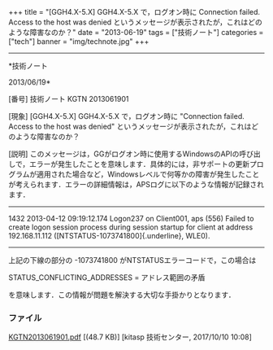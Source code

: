 ﻿+++
title = "[GGH4.X-5.X] GGH4.X-5.X で，ログオン時に Connection failed. Access to the host was denied というメッセージが表示されたが，これはどのような障害なのか？"
date = "2013-06-19"
tags = ["技術ノート"]
categories = ["tech"]
banner = "img/technote.jpg"
+++

-----------------------------------------------------------------------------------------------------------------------------

*技術ノート

2013/06/19*


[番号]
技術ノート KGTN 2013061901

[現象]
[GGH4.X-5.X] GGH4.X-5.X で，ログオン時に "Connection failed. Access to
the host was denied"
というメッセージが表示されたが，これはどのような障害なのか？

[説明]
このメッセージは，GGがログオン時に使用するWindowsのAPIの呼び出しで，エラーが発生したことを意味します．具体的には，非サポートの更新プログラムが適用された場合など，Windowsレベルで何等かの障害が発生したことが考えられます．エラーの詳細情報は，APSログに以下のような情報が記録されます．

  -----------------------------------------------------------------------
  1432 2013-04-12 09:19:12.174 Logon237 on Client001, aps (556) Failed
  to create logon session process
  during session startup for client at address 192.168.11.112
  ([NTSTATUS-1073741800]{.underline}, WLE0).

  -----------------------------------------------------------------------

上記の下線の部分の -1073741800 がNTSTATUSエラーコードで，この場合は

STATUS_CONFLICTING_ADDRESSES = アドレス範囲の矛盾

を意味します．この情報が問題を解決する大切な手掛かりとなります．


### ファイル





[KGTN2013061901.pdf](http://techreport.kitasp.net/attachments/download/3808/KGTN2013061901.pdf)
 [(48.7 KB)] [kitasp 技術センター, 2017/10/10
10:08]
